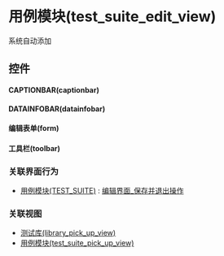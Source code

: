 # 用例模块(test_suite_edit_view)  <!-- {docsify-ignore-all} -->


系统自动添加



## 控件
#### CAPTIONBAR(captionbar)
#### DATAINFOBAR(datainfobar)
#### 编辑表单(form)
#### 工具栏(toolbar)


### 关联界面行为
  * [用例模块(TEST_SUITE)](module/TestMgmt/test_suite) : [编辑界面_保存并退出操作](module/TestMgmt/test_suite#界面行为)

### 关联视图
  * [测试库(library_pick_up_view)](app/view/library_pick_up_view)
  * [用例模块(test_suite_pick_up_view)](app/view/test_suite_pick_up_view)

<script>
 const { createApp } = Vue
  createApp({
    data() {
      return {

      }
    }
  }).use(ElementPlus).mount('#app')
</script>